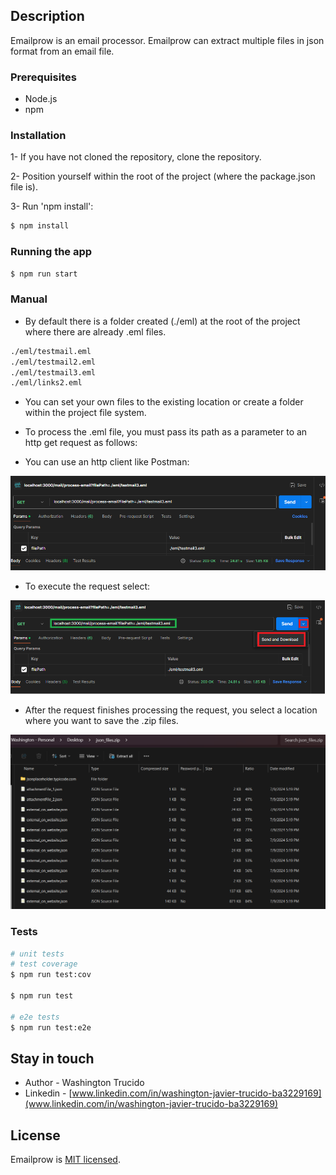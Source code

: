 ## Description

Emailprow is an email processor.
Emailprow can extract multiple files in json format from an email file.

### Prerequisites

- Node.js
- npm

### Installation

1- If you have not cloned the repository, clone the repository.

2- Position yourself within the root of the project (where the package.json file is).

3- Run 'npm install':

```bash
$ npm install
```

### Running the app

```bash
$ npm run start
```

### Manual

- By default there is a folder created (./eml) at the root of the project where there are already .eml files.

```bash
./eml/testmail.eml
./eml/testmail2.eml
./eml/testmail3.eml
./eml/links2.eml
```

- You can set your own files to the existing location or create a folder within the project file system.

- To process the .eml file, you must pass its path as a parameter to an http get request as follows:
- You can use an http client like Postman:

![alt text](image.png)

- To execute the request select:

![alt text](image-1.png)

- After the request finishes processing the request, you select a location where you want to save the .zip files.

![alt text](image-2.png)

### Tests

```bash
# unit tests
# test coverage
$ npm run test:cov

$ npm run test

# e2e tests
$ npm run test:e2e
```

## Stay in touch

- Author - Washington Trucido
- Linkedin - [www.linkedin.com/in/washington-javier-trucido-ba3229169](www.linkedin.com/in/washington-javier-trucido-ba3229169)

## License

Emailprow is [MIT licensed](LICENSE).
